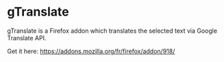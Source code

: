 gTranslate
==========

gTranslate is a Firefox addon which translates the selected text via Google Translate API.

Get it here: https://addons.mozilla.org/fr/firefox/addon/918/
